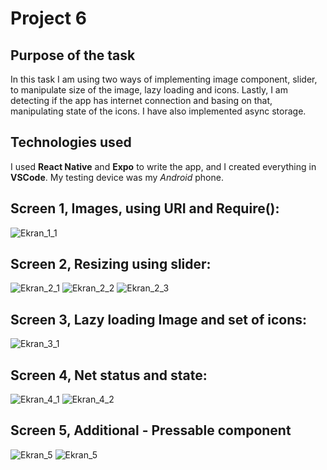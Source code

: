 # Project 6

## Purpose of the task
In this task I am using two ways of implementing image component, slider, to manipulate size of the image, lazy loading and icons. Lastly, I am detecting if the app has internet connection and basing on that, manipulating state of the icons. I have also implemented async storage.

## Technologies used
I used **React Native** and **Expo** to write the app, and I created everything in **VSCode**. My testing device was my *Android* phone.
## Screen 1, Images, using URI and Require():
 ![Ekran_1_1](Zrzuty_ekranu/Images.jpeg)
## Screen 2, Resizing using slider:
 ![Ekran_2_1](Zrzuty_ekranu/Resize_1.jpeg)
 ![Ekran_2_2](Zrzuty_ekranu/Resize_3.jpeg)
 ![Ekran_2_3](Zrzuty_ekranu/Resize_4.jpeg)
 ## Screen 3, Lazy loading Image and set of icons:
 ![Ekran_3_1](Zrzuty_ekranu/LazyImage_Icons.jpeg)
 ## Screen 4, Net status and state:
 ![Ekran_4_1](Zrzuty_ekranu/NetState.jpeg)
 ![Ekran_4_2](Zrzuty_ekranu/Net_State2.jpeg)
 ## Screen 5, Additional - Pressable component
 ![Ekran_5](Zrzuty_ekranu/Async_1.jpeg)
 ![Ekran_5](Zrzuty_ekranu/Async_2.jpeg)